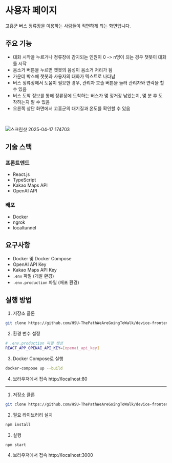 # 사용자 페이지
고흥군 버스 정류장을 이용하는 사람들이 직면하게 되는 화면입니다.

## 주요 기능
- 대화 시작을 누르거나 정류장에 감지되는 인원이 0 -> n명이 되는 경우 챗봇이 대화를 시작
- 음소거 버튼을 누르면 챗봇의 음성이 음소거 처리가 됨
- 가운데 박스에 챗봇과 사용자의 대화가 텍스트로 나타남
- 버스 정류장에서 도움이 필요한 경우, 관리자 호출 버튼을 눌러 관리자와 연락을 할 수 있음
- 버스 도착 정보를 통해 정류장에 도착하는 버스가 몇 정거장 남았는지, 몇 분 후 도착하는지 알 수 있음
- 오른쪽 상단 화면에서 고흥군의 대기질과 온도를 확인할 수 있음
</br>

![스크린샷 2025-04-17 174703](https://github.com/user-attachments/assets/2df31e80-b67b-4bab-af6c-0f73d9bcc9a1)


## 기술 스택

### 프론트엔드
- React.js
- TypeScript
- Kakao Maps API
- OpenAI API
 
### 배포
- Docker
- ngrok
- localtunnel

## 요구사항
- Docker 및 Docker Compose
- OpenAI API Key
- Kakao Maps API Key
- `.env` 파일 (개발 환경)
- `.env.production` 파일 (배포 환경)

## 실행 방법

1. 저장소 클론
```bash
git clone https://github.com/HSU-ThePathWeAreGoingToWalk/device-frontend/tree/geonu
```

2. 환경 변수 설정
```bash
# .env.production 파일 생성
REACT_APP_OPENAI_API_KEY=[openai_api_key]
```

3. Docker Compose로 실행
```bash
docker-compose up --build
```

4. 브라우저에서 접속
http://localhost:80


___________________________________________________________________________________


1. 저장소 클론
```bash
git clone https://github.com/HSU-ThePathWeAreGoingToWalk/device-frontend/tree/geonu
```

2. 필요 라이브러리 설치
```bash
npm install
```

3. 실행
```bash
npm start
```

4. 브라우저에서 접속
http://localhost:3000
